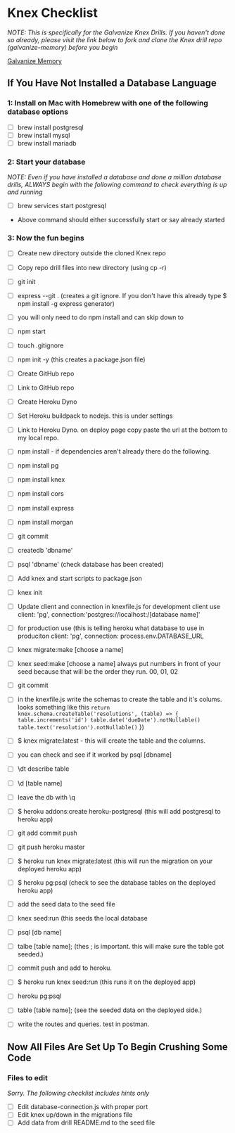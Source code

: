 # Knex Checklist

_NOTE: This is specifically for the Galvanize Knex Drills. If you haven't done so already, please visit the link below to fork and clone the Knex drill repo (galvanize-memory) before you begin_

[Galvanize Memory](https://github.com/gSchool/galvanize-memory)

## If You Have Not Installed a Database Language

### 1: Install on Mac with Homebrew with one of the following database options

- [ ] brew install postgresql
- [ ] brew install mysql
- [ ] brew install mariadb

### 2: Start your database

_NOTE: Even if you have installed a database and done a million database drills, ALWAYS begin with the following command to check everything is up and running_

- [ ] brew services start postgresql

- Above command should either successfully start or say already started

### 3: Now the fun begins

- [ ] Create new directory outside the cloned Knex repo
- [ ] Copy repo drill files into new directory (using cp -r)
- [ ] git init
- [ ] express --git . (creates a git ignore. If you don't have this already type $ npm install -g express generator)
- [ ] you will only need to do npm install and can skip down to 
- [ ] npm start
- [ ] touch .gitignore
- [ ] npm init -y (this creates a package.json file)
- [ ] Create GitHub repo
- [ ] Link to GitHub repo
- [ ] Create Heroku Dyno
- [ ] Set Heroku buildpack to nodejs. this is under settings
- [ ] Link to Heroku Dyno. on deploy page copy paste the url at the bottom to my local repo.
- [ ] npm install - if dependencies aren't already there do the following. 
- [ ] npm install pg
- [ ] npm install knex
- [ ] npm install cors
- [ ] npm install express
- [ ] npm install morgan
- [ ] git commit
- [ ] createdb 'dbname'
- [ ] psql 'dbname' (check database has been created)
- [ ] Add knex and start scripts to package.json
- [ ] knex init
- [ ] Update client and connection in knexfile.js for development client use
      client: 'pg',
      connection:'postgres://localhost:/[database name]'
- [ ] for production use (this is telling heroku what database to use in produciton
      client: 'pg',
      connection: process.env.DATABASE_URL
- [ ] knex migrate:make [choose a name]
- [ ] knex seed:make [choose a name] always put numbers in front of your seed because that will be the order they run. 00, 01, 02
- [ ] git commit
- [ ] in the knexfile.js write the schemas to create the table and it's colums. looks something like this 
      ```return knex.schema.createTable('resolutions', (table) => {
        table.increments('id')
        table.date('dueDate').notNullable()
        table.text('resolution').notNullable()```
    })
 - [ ] $ knex migrate:latest - this will create the table and the columns. 
 - [ ] you can check and see if it worked by psql [dbname] 
 - [ ] \dt describe table 
 - [ ] \d [table name]
 - [ ] leave the db with \q
 - [ ] $ heroku addons:create heroku-postgresql (this will add postgresql to heroku app)
 - [ ] git add commit push
 - [ ] git push heroku master
 - [ ] $ heroku run knex migrate:latest (this will run the migration on your deployed heroku app)
 - [ ] $ heroku pg:psql (check to see the database tables on the deployed heroku app)
 - [ ] add the seed data to the seed file
 - [ ] knex seed:run (this seeds the local database
 - [ ] psql [db name] 
 - [ ] talbe [table name]; (thes ; is important. this will make sure the table got seeded.)
 - [ ] commit push and add to heroku. 
 - [ ] $ heroku run knex seed:run (this runs it on the deployed app)
 - [ ] heroku pg:psql
 - [ ] table [table name]; (see the seeded data on the deployed side.)
 - [ ] write the routes and queries. test in postman. 
 
 
 





## Now All Files Are Set Up To Begin Crushing Some Code

### Files to edit

_Sorry. The following checklist includes hints only_

- [ ] Edit database-connection.js with proper port
- [ ] Edit knex up/down in the migrations file
- [ ] Add data from drill README.md to the seed file
